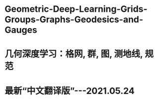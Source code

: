 # Geometric-Deep-Learning-Grids-Groups-Graphs-Geodesics-and-Gauges
# 几何深度学习：格网, 群, 图, 测地线, 规范
# 最新“中文翻译版”---2021.05.24
